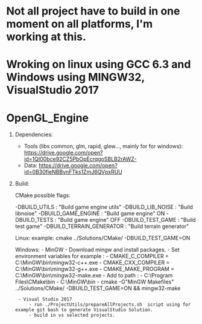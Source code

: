 # Not all project have to build in one moment on all platforms, I'm working at this.
# Wroking on linux using GCC 6.3 and Windows using MINGW32, VisualStudio 2017
# OpenGL_Engine

1) Dependencies:
	- Tools (libs common, glm, rapid, glew..., mainly for for windows):
		https://drive.google.com/open?id=1QI00bce92CZ5PbOpEcrqgoSBLB2rAWZ-
	- Data:
		https://drive.google.com/open?id=0B30fieNBBvnFTks1ZmJ6QVpxRUU
		
2) Build:

	CMake possible flags:
	
	-DBUILD_UTILS 				: "Build game engine utils"
	-DBUILD_LIB_NOISE 			: "Build libnoise"
	-DBUILD_GAME_ENGINE 		: "Build game engine" ON
	-DBUILD_TESTS 				: "Build game engine" OFF
	-DBUILD_TEST_GAME 			: "Build test game"
	-DBUILD_TERRAIN_GENERATOR 	: "Build terrain generator"

	Linux:
		example:
			cmake ../Solutions/CMake/ -DBUILD_TEST_GAME=ON

	Windows:
		- MinGW
			- Download mingw and install packages.
			- Set environment variables for example :
				- CMAKE_C_COMPILER = C:\MinGW\bin\mingw32-c++.exe
				- CMAKE_CXX_COMPILER = C:\MinGW\bin\mingw32-g++.exe
				- CMAKE_MAKE_PROGRAM = C:\MinGW\bin\mingw32-make.exe
			- Add to path : 
				- C:\Program Files\CMake\bin
				- C:\MinGW\bin
			- cmake -G"MinGW Makefiles" ../Solutions/CMake/ -DBUILD_TEST_GAME=ON && mingw32-make

		- Visual Studio 2017
			- run ./ProjectUtils/prepareAllProjects.sh  script using for example git bash to generate VisualStudio Solution.
			- build in vs selected projects.